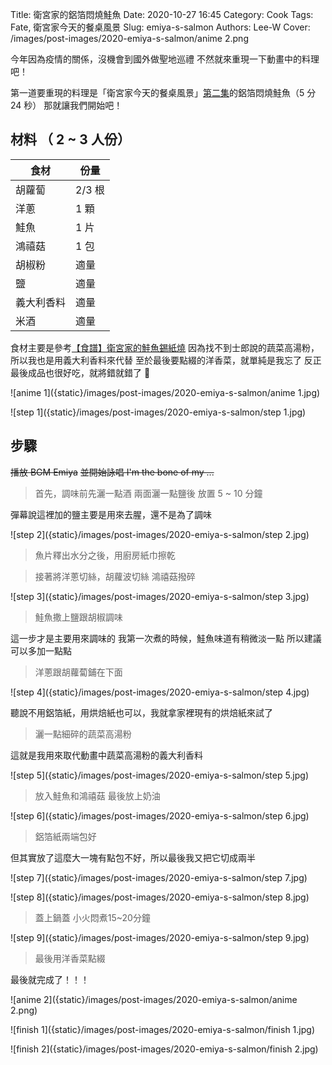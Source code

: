 Title: 衛宮家的鋁箔悶燒鮭魚
Date: 2020-10-27 16:45
Category: Cook
Tags: Fate, 衛宮家今天的餐桌風景
Slug: emiya-s-salmon
Authors: Lee-W
Cover: /images/post-images/2020-emiya-s-salmon/anime 2.png

今年因為疫情的關係，沒機會到國外做聖地巡禮
不然就來重現一下動畫中的料理吧！

第一道要重現的料理是「衛宮家今天的餐桌風景」[第二集](https://ani.gamer.com.tw/animeVideo.php?sn=16728)的鋁箔悶燒鮭魚（5 分 24 秒）
那就讓我們開始吧！

<!--more-->

## 材料 （ 2 ~ 3 人份）

| 食材 | 份量 |
|---|---|
| 胡蘿蔔  |  2/3 根 |
| 洋蔥  | 1 顆  |
| 鮭魚  |  1 片 |
| 鴻禧菇 | 1 包 |
| 胡椒粉 | 適量 |
| 鹽 | 適量 |
| 義大利香料 | 適量 |
| 米酒 | 適量 |

食材主要是參考[【食譜】衛宮家的鮭魚錫紙燒](https://www.fatnyanya.com/cook-fish/)
因為找不到士郎說的蔬菜高湯粉，所以我也是用義大利香料來代替
至於最後要點綴的洋香菜，就單純是我忘了
反正最後成品也很好吃，就將錯就錯了 🤣

![anime 1]({static}/images/post-images/2020-emiya-s-salmon/anime 1.jpg)

![step 1]({static}/images/post-images/2020-emiya-s-salmon/step 1.jpg)

## 步驟
~~播放 BGM Emiya~~
~~並開始詠唱 I'm the bone of my ...~~

> 首先，調味前先灑一點酒
> 兩面灑一點鹽後
> 放置 5 ~ 10 分鐘

彈幕說這裡加的鹽主要是用來去腥，還不是為了調味

![step 2]({static}/images/post-images/2020-emiya-s-salmon/step 2.jpg)

> 魚片釋出水分之後，用廚房紙巾擦乾

> 接著將洋蔥切絲，胡蘿波切絲
> 鴻禧菇撥碎

![step 3]({static}/images/post-images/2020-emiya-s-salmon/step 3.jpg)

> 鮭魚撒上鹽跟胡椒調味

這一步才是主要用來調味的
我第一次煮的時候，鮭魚味道有稍微淡一點
所以建議可以多加一點點

> 洋蔥跟胡蘿蔔鋪在下面

![step 4]({static}/images/post-images/2020-emiya-s-salmon/step 4.jpg)

聽說不用鋁箔紙，用烘焙紙也可以，我就拿家裡現有的烘焙紙來試了

> 灑一點細碎的蔬菜高湯粉

這就是我用來取代動畫中蔬菜高湯粉的義大利香料

![step 5]({static}/images/post-images/2020-emiya-s-salmon/step 5.jpg)

> 放入鮭魚和鴻禧菇
> 最後放上奶油

![step 6]({static}/images/post-images/2020-emiya-s-salmon/step 6.jpg)

> 鋁箔紙兩端包好

但其實放了這麼大一塊有點包不好，所以最後我又把它切成兩半

![step 7]({static}/images/post-images/2020-emiya-s-salmon/step 7.jpg)

![step 8]({static}/images/post-images/2020-emiya-s-salmon/step 8.jpg)

> 蓋上鍋蓋
> 小火悶煮15~20分鐘

![step 9]({static}/images/post-images/2020-emiya-s-salmon/step 9.jpg)

> 最後用洋香菜點綴

最後就完成了！！！

![anime 2]({static}/images/post-images/2020-emiya-s-salmon/anime 2.png)

![finish 1]({static}/images/post-images/2020-emiya-s-salmon/finish 1.jpg)

![finish 2]({static}/images/post-images/2020-emiya-s-salmon/finish 2.jpg)
